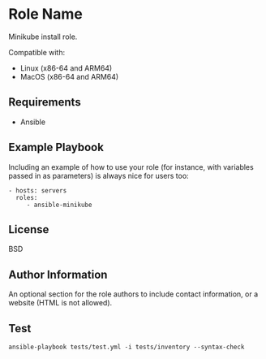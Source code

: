 Role Name
=========

Minikube install role.

Compatible with:
- Linux (x86-64 and ARM64)
- MacOS (x86-64 and ARM64)

Requirements
------------

- Ansible

Example Playbook
----------------

Including an example of how to use your role (for instance, with variables passed in as parameters) is always nice for users too:

    - hosts: servers
      roles:
         - ansible-minikube

License
-------

BSD

Author Information
------------------

An optional section for the role authors to include contact information, or a website (HTML is not allowed).

Test
----

``ansible-playbook tests/test.yml -i tests/inventory --syntax-check``

